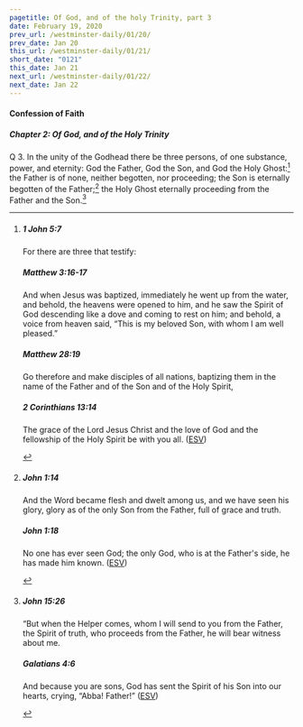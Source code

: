 ```yaml
---
pagetitle: Of God, and of the holy Trinity, part 3
date: February 19, 2020
prev_url: /westminster-daily/01/20/
prev_date: Jan 20
this_url: /westminster-daily/01/21/
short_date: "0121"
this_date: Jan 21
next_url: /westminster-daily/01/22/
next_date: Jan 22
---
```


#### Confession of Faith

##### Chapter 2: Of God, and of the Holy Trinity

<span class="q">Q 3.</span> In the unity of the Godhead there be three persons, of one substance, power, and eternity: God the Father, God the Son, and God the Holy Ghost:[^fnref:wcf1] the Father is of none, neither begotten, nor proceeding; the Son is eternally begotten of the Father;[^fnref:wcf2] the Holy Ghost eternally proceeding from the Father and the Son.[^fnref:wcf3]

[^fnref:wcf1]: <div class="esv"><h5>1 John 5:7</h5> <div class="esv-text"><p id="p62005007.01-1">For there are three that testify:</p> </div><h5>Matthew 3:16-17</h5> <div class="esv-text"><p id="p40003016.01-2">And when Jesus was baptized, immediately he went up from the water, and behold, the heavens were opened to him, and he saw the Spirit of God descending like a dove and coming to rest on him; and behold, a voice from heaven said, &#8220;This is my beloved Son, with whom I am well pleased.&#8221;</p> </div><h5>Matthew 28:19</h5> <div class="esv-text"><p id="p40028019.01-3"><span class="woc">Go therefore and make disciples of all nations, baptizing them in the name of the Father and of the Son and of the Holy Spirit,</span></p> </div><h5>2 Corinthians 13:14</h5> <div class="esv-text"><p id="p47013014.01-4">The grace of the Lord Jesus Christ and the love of God and the fellowship of the Holy Spirit be with you all.  (<a href="http://www.esv.org" class="copyright">ESV</a>)</p> </div> </div>

[^fnref:wcf2]: <div class="esv"><h5>John 1:14</h5> <div class="esv-text"><p id="p43001014.01-1">And the Word became flesh and dwelt among us, and we have seen his glory, glory as of the only Son from the Father, full of grace and truth.</p> </div><h5>John 1:18</h5> <div class="esv-text"><p id="p43001018.01-2">No one has ever seen God; the only God, who is at the Father's side, he has made him known.  (<a href="http://www.esv.org" class="copyright">ESV</a>)</p> </div> </div>

[^fnref:wcf3]: <div class="esv"><h5>John 15:26</h5> <div class="esv-text"><p id="p43015026.01-1"><span class="woc">&#8220;But when the Helper comes, whom I will send to you from the Father, the Spirit of truth, who proceeds from the Father, he will bear witness about me.</span></p> </div><h5>Galatians 4:6</h5> <div class="esv-text"><p id="p48004006.01-2">And because you are sons, God has sent the Spirit of his Son into our hearts, crying, &#8220;Abba! Father!&#8221;  (<a href="http://www.esv.org" class="copyright">ESV</a>)</p> </div> </div>

